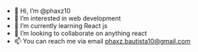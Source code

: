 - 👋 Hi, I’m @phaxz10
- 👀 I’m interested in web development
- 🌱 I’m currently learning React js
- 💞️ I’m looking to collaborate on anything react
- 📫 You can reach me via email phaxz.bautista10@gmail.com

<!---
phaxz10/phaxz10 is a ✨ special ✨ repository because its `README.md` (this file) appears on your GitHub profile.
You can click the Preview link to take a look at your changes.
--->

